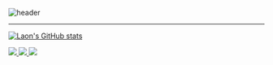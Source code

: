 ![header](https://capsule-render.vercel.app/api?type=waving&color=timeGradient&text=Hi%20Im%20Laon%20👋&animation=twinkling&fontSize=55&fontAlignY=40&fontAlign=70&height=200)

---
  
[![Laon's GitHub stats](https://github-readme-stats.vercel.app/api?username=cjf246&include_all_commits=true&theme=nord&hide_border=true&count_private=true)](https://github.com/jiholee0/github-readme-stats)

<span>
  <a href="https://www.instagram.com/always_0702?igsh=MWtmNnVtZmJoaWo5Nw%3D%3D&utm_source=qr">
    <img src="https://img.shields.io/badge/Instagram-000000?style=for-the-badge&logo=instagram&logoColor=#E4405F">
  </a>
</span>
<span>
  <a href="https://nebulous-pharaoh-f08.notion.site/Laon-10-0c13c2f897e046ae8ad92551733e3864">
    <img src="https://img.shields.io/badge/Notion-000000?style=for-the-badge&logo=Notion&logoColor=#000000">
  </a>
</span>
<span>
  <a href="https://www.figma.com/file/GmBt1tD32X98gaSSTZSTaZ/futur?type=design&node-id=0%3A1&mode=design&t=9Aq3oK5zBsqAUXEG-1">
    <img src="https://img.shields.io/badge/Figma-000000?style=for-the-badge&logo=figma&logoColor=#F24E1E">
  </a>
</span>
